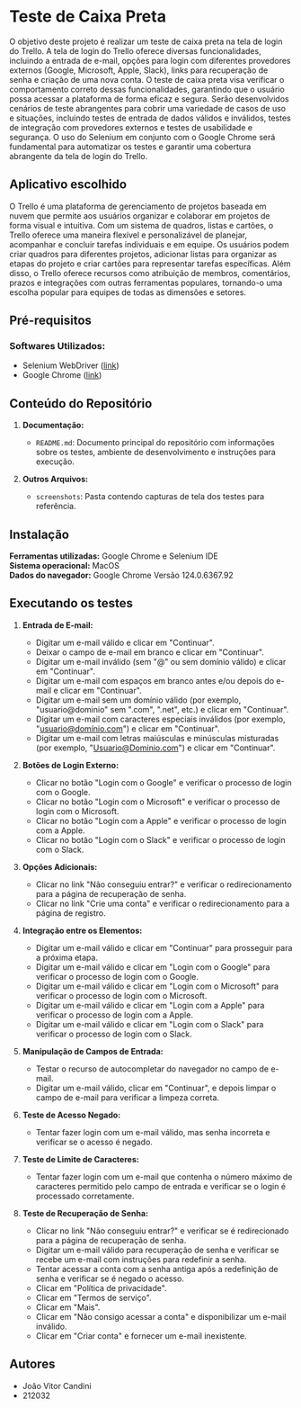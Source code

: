 # Teste de Caixa Preta

O objetivo deste projeto é realizar um teste de caixa preta na tela de login do Trello. A tela de login do Trello oferece diversas funcionalidades, incluindo a entrada de e-mail, opções para login com diferentes provedores externos (Google, Microsoft, Apple, Slack), links para recuperação de senha e criação de uma nova conta. O teste de caixa preta visa verificar o comportamento correto dessas funcionalidades, garantindo que o usuário possa acessar a plataforma de forma eficaz e segura. Serão desenvolvidos cenários de teste abrangentes para cobrir uma variedade de casos de uso e situações, incluindo testes de entrada de dados válidos e inválidos, testes de integração com provedores externos e testes de usabilidade e segurança. O uso do Selenium em conjunto com o Google Chrome será fundamental para automatizar os testes e garantir uma cobertura abrangente da tela de login do Trello.

## Aplicativo escolhido

O Trello é uma plataforma de gerenciamento de projetos baseada em nuvem que permite aos usuários organizar e colaborar em projetos de forma visual e intuitiva. Com um sistema de quadros, listas e cartões, o Trello oferece uma maneira flexível e personalizável de planejar, acompanhar e concluir tarefas individuais e em equipe. Os usuários podem criar quadros para diferentes projetos, adicionar listas para organizar as etapas do projeto e criar cartões para representar tarefas específicas. Além disso, o Trello oferece recursos como atribuição de membros, comentários, prazos e integrações com outras ferramentas populares, tornando-o uma escolha popular para equipes de todas as dimensões e setores.

## Pré-requisitos

### Softwares Utilizados:
- Selenium WebDriver ([link](https://www.selenium.dev/))
- Google Chrome ([link](https://www.google.com/chrome))

## Conteúdo do Repositório

1. **Documentação:**
   - `README.md`: Documento principal do repositório com informações sobre os testes, ambiente de desenvolvimento e instruções para execução.

2. **Outros Arquivos:**
   - `screenshots`: Pasta contendo capturas de tela dos testes para referência.

## Instalação

**Ferramentas utilizadas:** Google Chrome e Selenium IDE  
**Sistema operacional:** MacOS  
**Dados do navegador:** Google Chrome Versão 124.0.6367.92  

## Executando os testes

1. **Entrada de E-mail:**
   - Digitar um e-mail válido e clicar em "Continuar".
   - Deixar o campo de e-mail em branco e clicar em "Continuar".
   - Digitar um e-mail inválido (sem "@" ou sem domínio válido) e clicar em "Continuar".
   - Digitar um e-mail com espaços em branco antes e/ou depois do e-mail e clicar em "Continuar".
   - Digitar um e-mail sem um domínio válido (por exemplo, "usuario@dominio" sem ".com", ".net", etc.) e clicar em "Continuar".
   - Digitar um e-mail com caracteres especiais inválidos (por exemplo, "usuario@domínio.com") e clicar em "Continuar".
   - Digitar um e-mail com letras maiúsculas e minúsculas misturadas (por exemplo, "Usuario@Dominio.com") e clicar em "Continuar".

2. **Botões de Login Externo:**
   - Clicar no botão "Login com o Google" e verificar o processo de login com o Google.
   - Clicar no botão "Login com o Microsoft" e verificar o processo de login com o Microsoft.
   - Clicar no botão "Login com a Apple" e verificar o processo de login com a Apple.
   - Clicar no botão "Login com o Slack" e verificar o processo de login com o Slack.

3. **Opções Adicionais:**
   - Clicar no link "Não conseguiu entrar?" e verificar o redirecionamento para a página de recuperação de senha.
   - Clicar no link "Crie uma conta" e verificar o redirecionamento para a página de registro.

4. **Integração entre os Elementos:**
   - Digitar um e-mail válido e clicar em "Continuar" para prosseguir para a próxima etapa.
   - Digitar um e-mail válido e clicar em "Login com o Google" para verificar o processo de login com o Google.
   - Digitar um e-mail válido e clicar em "Login com o Microsoft" para verificar o processo de login com o Microsoft.
   - Digitar um e-mail válido e clicar em "Login com a Apple" para verificar o processo de login com a Apple.
   - Digitar um e-mail válido e clicar em "Login com o Slack" para verificar o processo de login com o Slack.

5. **Manipulação de Campos de Entrada:**
   - Testar o recurso de autocompletar do navegador no campo de e-mail.
   - Digitar um e-mail válido, clicar em "Continuar", e depois limpar o campo de e-mail para verificar a limpeza correta.

6. **Teste de Acesso Negado:**
   - Tentar fazer login com um e-mail válido, mas senha incorreta e verificar se o acesso é negado.

7. **Teste de Limite de Caracteres:**
   - Tentar fazer login com um e-mail que contenha o número máximo de caracteres permitido pelo campo de entrada e verificar se o login é processado corretamente.

8. **Teste de Recuperação de Senha:**
   - Clicar no link "Não conseguiu entrar?" e verificar se é redirecionado para a página de recuperação de senha.
   - Digitar um e-mail válido para recuperação de senha e verificar se recebe um e-mail com instruções para redefinir a senha.
   - Tentar acessar a conta com a senha antiga após a redefinição de senha e verificar se é negado o acesso.
   - Clicar em "Política de privacidade".
   - Clicar em "Termos de serviço".
   - Clicar em "Mais".
   - Clicar em "Não consigo acessar a conta" e disponibilizar um e-mail inválido.
   - Clicar em "Criar conta" e fornecer um e-mail inexistente.

## Autores

- João Vitor Candini
- 212032
